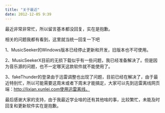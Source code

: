 ```yaml
---
title: "关于最近"
date: 2012-12-05 9:39
---
```


最近非常非常忙，所以留言基本都没回复，实在是抱歉。

相关的问题我都有看到，这里就当统一回复一下吧

1、MusicSeeker的Windows版本已经停止更新和开发，旧版本也不可使用。

2、MusicSeekerX目前的无损下载似乎有一些问题，我已经准备解决了。但是因为音乐源的问题，也不一定哪天这款软件就不能使用了。

3、fakeThunder的登录由于迅雷调整也出现了问题，目前已经在解决了，由于最近特别忙，所以可能需要这周末或者下周末才能搞定，大家可以先到迅雷离线网页端：http://lixian.xunlei.com使用迅雷离线。

最后感谢大家的支持，由于我最近学业啥的还有其他啥的事，比较繁忙，未能及时回复和更新软件实在是抱歉。